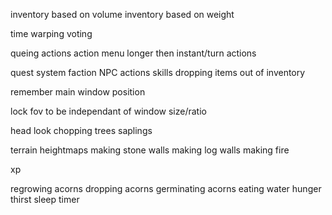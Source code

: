 inventory based on volume
inventory based on weight

time warping voting

queing actions
action menu
longer then instant/turn actions

quest system
faction
NPC actions
skills
dropping items out of inventory

remember main window position

lock fov to be independant of window size/ratio

head look
chopping trees
saplings

terrain heightmaps
making stone walls
making log walls
making fire

xp

regrowing acorns
dropping acorns
germinating acorns
eating
water
hunger
thirst
sleep timer
